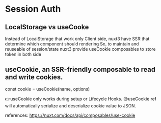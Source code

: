 # Session Auth

## LocalStorage vs useCooke

Instead of LocalStorage that work only Client side, nuxt3 have SSR that determine which component should rendering
So, to maintain and reuseable of session/state nuxt3 provide useCookie composables
to store token in both side

## useCookie, an SSR-friendly composable to read and write cookies.

const cookie = useCookie(name, options)

👉useCookie only works during setup or Lifecycle Hooks.
😌useCookie ref will automatically serialize and deserialize cookie value to JSON.

references:
https://nuxt.com/docs/api/composables/use-cookie
